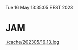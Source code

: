 Tue 16 May 13:35:05 EEST 2023
# JAM
<a href='./cache/202305/16_13.log'>./cache/202305/16_13.log</a>
